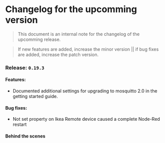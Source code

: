 # Changelog for the upcomming version
> This document is an internal note for the changelog of the upcomming release.

> If new features are added, increase the minor version || if bug fixes are added, increase the patch version.

### Release: `0.19.3`

#### Features:
- Documented additional settings for upgrading to mosquitto 2.0 in the getting started guide.

#### Bug fixes:
- Not set property on Ikea Remote device caused a complete Node-Red restart

#### Behind the scenes